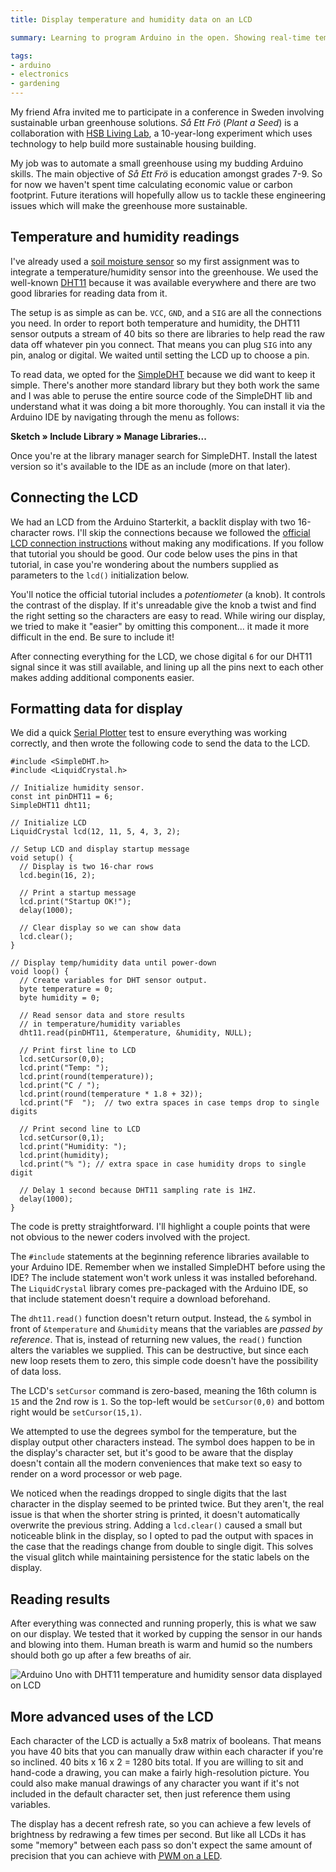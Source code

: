 ```yaml
---
title: Display temperature and humidity data on an LCD

summary: Learning to program Arduino in the open. Showing real-time temperature and humidity data on a liquid crystal display.

tags:
- arduino
- electronics
- gardening
---
```


My friend Afra invited me to participate in a conference in Sweden involving sustainable urban greenhouse solutions. <em lang="sv">Så Ett Frö</em> (_Plant a Seed_) is a collaboration with [HSB Living Lab](https://www.hsb.se/hsblivinglab/), a 10-year-long experiment which uses technology to help build more sustainable housing building.

My job was to automate a small greenhouse using my budding Arduino skills. The main objective of <em lang="sv">Så Ett Frö</em> is education amongst grades 7-9. So for now we haven't spent time calculating economic value or carbon footprint. Future iterations will hopefully allow us to tackle these engineering issues which will make the greenhouse more sustainable.

## Temperature and humidity readings

I've already used a [soil moisture sensor](/blog/arduino-soil-moisture-sensor/) so my first assignment was to integrate a temperature/humidity sensor into the greenhouse. We used the well-known [DHT11](https://www.adafruit.com/product/386) because it was available everywhere and there are two good libraries for reading data from it.

The setup is as simple as can be. `VCC`, `GND`, and a `SIG` are all the connections you need. In order to report both temperature and humidity, the DHT11 sensor outputs a stream of 40 bits so there are libraries to help read the raw data off whatever pin you connect. That means you can plug `SIG` into any pin, analog or digital. We waited until setting the LCD up to choose a pin.

To read data, we opted for the [SimpleDHT](https://github.com/winlinvip/SimpleDHT) because we did want to keep it simple. There's another more standard library but they both work the same and I was able to peruse the entire source code of the SimpleDHT lib and understand what it was doing a bit more thoroughly. You can install it via the Arduino IDE by navigating through the menu as follows:

**Sketch &raquo; Include Library &raquo; Manage Libraries...**

Once you're at the library manager search for SimpleDHT. Install the latest version so it's available to the IDE as an include (more on that later).

## Connecting the LCD

We had an LCD from the Arduino Starterkit, a backlit display with two 16-character rows. I'll skip the connections because we followed the [official LCD connection instructions](https://www.arduino.cc/en/Tutorial/LiquidCrystalDisplay) without making any modifications. If you follow that tutorial you should be good. Our code below uses the pins in that tutorial, in case you're wondering about the numbers supplied as parameters to the `lcd()` initialization below.

You'll notice the official tutorial includes a _potentiometer_ (a knob). It controls the contrast of the display. If it's unreadable give the knob a twist and find the right setting so the characters are easy to read. While wiring our display, we tried to make it "easier" by omitting this component... it made it more difficult in the end. Be sure to include it!

After connecting everything for the LCD, we chose digital `6` for our DHT11 signal since it was still available, and lining up all the pins next to each other makes adding additional components easier.

## Formatting data for display

We did a quick [Serial Plotter](/blog/arduino-serial-plotter-debugging/) test to ensure everything was working correctly, and then wrote the following code to send the data to the LCD.

```clike
#include <SimpleDHT.h>
#include <LiquidCrystal.h>

// Initialize humidity sensor.
const int pinDHT11 = 6;
SimpleDHT11 dht11;

// Initialize LCD
LiquidCrystal lcd(12, 11, 5, 4, 3, 2);

// Setup LCD and display startup message
void setup() {
  // Display is two 16-char rows
  lcd.begin(16, 2);

  // Print a startup message
  lcd.print("Startup OK!");
  delay(1000);

  // Clear display so we can show data
  lcd.clear();
}

// Display temp/humidity data until power-down
void loop() {
  // Create variables for DHT sensor output.
  byte temperature = 0;
  byte humidity = 0;

  // Read sensor data and store results
  // in temperature/humidity variables
  dht11.read(pinDHT11, &temperature, &humidity, NULL);

  // Print first line to LCD
  lcd.setCursor(0,0); 
  lcd.print("Temp: ");
  lcd.print(round(temperature));
  lcd.print("C / ");
  lcd.print(round(temperature * 1.8 + 32));
  lcd.print("F  ");  // two extra spaces in case temps drop to single digits

  // Print second line to LCD
  lcd.setCursor(0,1);
  lcd.print("Humidity: ");
  lcd.print(humidity);
  lcd.print("% "); // extra space in case humidity drops to single digit

  // Delay 1 second because DHT11 sampling rate is 1HZ.
  delay(1000);
}
```

The code is pretty straightforward. I'll highlight a couple points that were not obvious to the newer coders involved with the project.

The `#include` statements at the beginning reference libraries available to your Arduino IDE. Remember when we installed SimpleDHT before using the IDE? The include statement won't work unless it was installed beforehand. The `LiquidCrystal` library comes pre-packaged with the Arduino IDE, so that include statement doesn't require a download beforehand.

The `dht11.read()` function doesn't return output. Instead, the `&` symbol in front of `&temperature` and `&humidity` means that the variables are _passed by reference_. That is, instead of returning new values, the `read()` function alters the variables we supplied. This can be destructive, but since each new loop resets them to zero, this simple code doesn't have the possibility of data loss.

The LCD's `setCursor` command is zero-based, meaning the 16th column is `15` and the 2nd row is `1`. So the top-left would be `setCursor(0,0)` and bottom right would be `setCursor(15,1)`.

We attempted to use the degrees symbol for the temperature, but the display output other characters instead. The symbol does happen to be in the display's character set, but it's good to be aware that the display doesn't contain all the modern conveniences that make text so easy to render on a word processor or web page.

We noticed when the readings dropped to single digits that the last character in the display seemed to be printed twice. But they aren't, the real issue is that when the shorter string is printed, it doesn't automatically overwrite the previous string. Adding a `lcd.clear()` caused a small but noticeable blink in the display, so I opted to pad the output with spaces in the case that the readings change from double to single digit. This solves the visual glitch while maintaining persistence for the static labels on the display.

## Reading results

After everything was connected and running properly, this is what we saw on our display. We tested that it worked by cupping the sensor in our hands and blowing into them. Human breath is warm and humid so the numbers should both go up after a few breaths of air.

<img src="{{ site.img-host }}/img/arduino-dht11-lcd.jpg" alt="Arduino Uno with DHT11 temperature and humidity sensor data displayed on LCD">

## More advanced uses of the LCD

Each character of the LCD is actually a 5x8 matrix of booleans. That means you have 40 bits that you can manually draw within each character if you're so inclined. 40 bits x 16 x 2 = 1280 bits total. If you are willing to sit and hand-code a drawing, you can make a fairly high-resolution picture. You could also make manual drawings of any character you want if it's not included in the default character set, then just reference them using variables.

The display has a decent refresh rate, so you can achieve a few levels of brightness by redrawing a few times per second. But like all LCDs it has some "memory" between each pass so don't expect the same amount of precision that you can achieve with [<abbr title="pulse width modulation">PWM</abbr> on a LED](/blog/lilypad-arduino-light-sensor-pulse-width-modulation/#blinking-vs-fading-leds).
